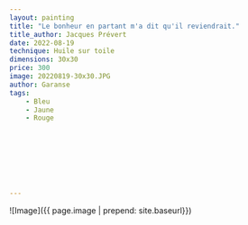 ```yaml
---
layout: painting
title: "Le bonheur en partant m'a dit qu'il reviendrait." 						 	 					                                    
title_author: Jacques Prévert                                              
date: 2022-08-19
technique: Huile sur toile 
dimensions: 30x30
price: 300
image: 20220819-30x30.JPG
author: Garanse
tags:
    - Bleu
    - Jaune
    - Rouge
  
  
  
  
  
  
  
  
---
```

![Image]({{ page.image | prepend: site.baseurl}})



